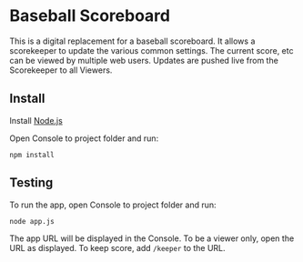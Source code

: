 # Baseball Scoreboard

This is a digital replacement for a baseball scoreboard. It allows a scorekeeper to update the various common settings. The current score, etc can be viewed by multiple web users. Updates are pushed live from the Scorekeeper to all Viewers.


## Install

Install [Node.js](https://nodejs.org/en/)

Open Console to project folder and run:

```
npm install
```

## Testing
To run the app, open Console to project folder and run:

```
node app.js
```

The app URL will be displayed in the Console. To be a viewer only, open the URL as displayed. To keep score, add `/keeper` to the URL.